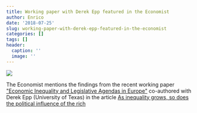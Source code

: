 ```yaml
---
title: Working paper with Derek Epp featured in the Economist
author: Enrico
date: '2018-07-25'
slug: working-paper-with-derek-epp-featured-in-the-economist
categories: []
tags: []
header:
  caption: ''
  image: ''
---
```

<img src="/post/2018-07-25-my-working-paper-with-derek-epp-featured-in-the-economist_files/15855138908_7ab0e84a5c_b.jpg"/>

The Economist mentions the findings from the recent working paper ["Economic Inequality and Legislative Agendas in Europe"](https://enricoborghetto.netlify.com/publication/inequality_europe/) co-authored with Derek Epp (University of Texas) in the article [As inequality grows, so does the political influence of the rich](https://www.economist.com/finance-and-economics/2018/07/21/as-inequality-grows-so-does-the-political-influence-of-the-rich)    
  

